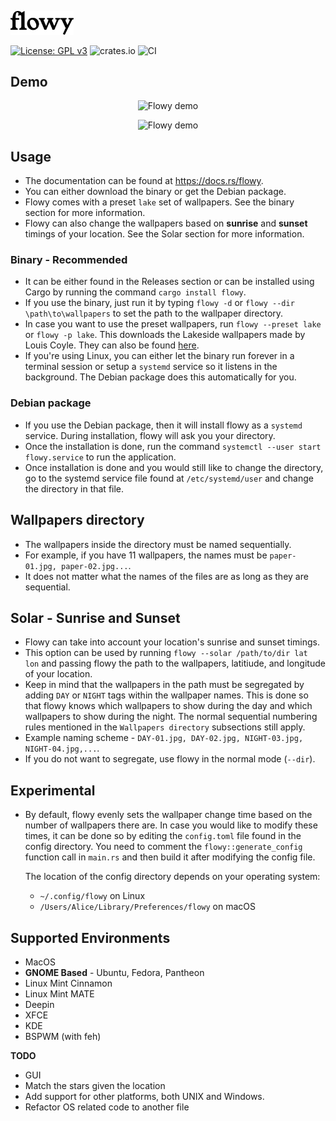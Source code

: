 <img src="https://raw.githubusercontent.com/vineetred/nGram/vineetred-patch-1/isolated-monochrome-black.svg" width="20%"> </img>

[![License: GPL v3](https://img.shields.io/badge/License-GPLv3-blue.svg)](https://www.gnu.org/licenses/gpl-3.0) ![crates.io](https://img.shields.io/crates/v/flowy.svg) ![CI](https://github.com/vineetred/flowy/workflows/CI/badge.svg?branch=master)


## Demo
<p align="center">
  <img src="https://github.com/vineetred/flowy/blob/master/demo2.gif?raw=true" alt="Flowy demo"/>
</p>

<p align="center">
  <img src="https://github.com/vineetred/flowy/blob/master/demo.gif?raw=true" alt="Flowy demo"/>
</p>

## Usage
* The documentation can be found at https://docs.rs/flowy.
* You can either download the binary or get the Debian package.
* Flowy comes with a preset ```lake``` set of wallpapers. See the binary section for more information.
* Flowy can also change the wallpapers based on **sunrise** and **sunset** timings of your location. See the Solar section for more information.

### Binary - Recommended
* It can be either found in the Releases section or can be installed using Cargo by running the command ```cargo install flowy```.
* If you use the binary, just run it by typing ```flowy -d``` or ```flowy --dir \path\to\wallpapers``` to set the path to the wallpaper directory.
* In case you want to use the preset wallpapers, run ```flowy --preset lake``` or ```flowy -p lake```. This downloads the Lakeside wallpapers made by Louis Coyle. They can also be found [here](https://bucket-more.s3.ap-south-1.amazonaws.com/uploads/lake.tar.gz).
* If you're using Linux, you can either let the binary run forever in a terminal session or setup a ```systemd``` service so it listens in the background. The Debian package does this automatically for you.

### Debian package
* If you use the Debian package, then it will install flowy as a ```systemd``` service. During installation, flowy will ask you your directory.
* Once the installation is done, run the command ```systemctl --user start flowy.service``` to run the application.
* Once installation is done and you would still like to change the directory, go to the systemd service file found at ```/etc/systemd/user``` and change the directory in that file.

## Wallpapers directory
* The wallpapers inside the directory must be named sequentially.
* For example, if you have 11 wallpapers, the names must be ```paper-01.jpg, paper-02.jpg...```.
* It does not matter what the names of the files are as long as they are sequential.

## Solar - Sunrise and Sunset
* Flowy can take into account your location's sunrise and sunset timings.
* This option can be used by running ```flowy --solar /path/to/dir lat lon``` and passing flowy the path to the wallpapers, latitiude, and longitude of your location.
* Keep in mind that the wallpapers in the path must be segregated by adding ```DAY``` or ```NIGHT``` tags within the wallpaper names. This is done so that flowy knows which wallpapers to show during the day and which wallpapers to show during the night. The normal sequential numbering rules mentioned in the ```Wallpapers directory``` subsections still apply.
* Example naming scheme - ```DAY-01.jpg, DAY-02.jpg, NIGHT-03.jpg, NIGHT-04.jpg,...```.
* If you do not want to segregate, use flowy in the normal mode (```--dir```).
  
## Experimental
* By default, flowy evenly sets the wallpaper change time based on the number of wallpapers there are. In case you would like to modify these times, it can be done so by editing the ```config.toml``` file found in the config directory. You need to comment the ```flowy::generate_config``` function call in ```main.rs``` and then build it after modifying the config file.

  The location of the config directory depends on your operating system:
  * `~/.config/flowy` on Linux
  <!-- * `C:\User\Alice\AppData\Roaming\flowy` on Windows (Windows is not supported ATM) -->
  * `/Users/Alice/Library/Preferences/flowy` on macOS

## Supported Environments
* MacOS
* **GNOME Based** - Ubuntu, Fedora, Pantheon
* Linux Mint Cinnamon
* Linux Mint MATE
* Deepin
* XFCE
* KDE
* BSPWM (with feh)

**TODO**
* GUI
* Match the stars given the location
* Add support for other platforms, both UNIX and Windows.
* Refactor OS related code to another file
